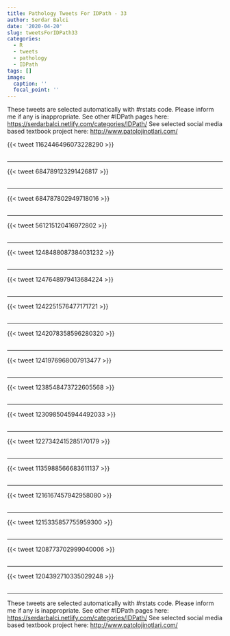 ```yaml
---
title: Pathology Tweets For IDPath - 33
author: Serdar Balci
date: '2020-04-20'
slug: tweetsForIDPath33
categories:
  - R
  - tweets
  - pathology
  - IDPath
tags: []
image:
  caption: ''
  focal_point: ''
---
```



These tweets are selected automatically with #rstats code. Please inform me if any is inappropriate.
See other #IDPath pages here: https://serdarbalci.netlify.com/categories/IDPath/ 
See selected social media based textbook project here: http://www.patolojinotlari.com/

{{< tweet 1162446496073228290 >}}
<br>
<br>
<hr>
{{< tweet 684789123291426817 >}}
<br>
<br>
<hr>
{{< tweet 684787802949718016 >}}
<br>
<br>
<hr>
{{< tweet 561215120416972802 >}}
<br>
<br>
<hr>
{{< tweet 1248488087384031232 >}}
<br>
<br>
<hr>
{{< tweet 1247648979413684224 >}}
<br>
<br>
<hr>
{{< tweet 1242251576477171721 >}}
<br>
<br>
<hr>
{{< tweet 1242078358596280320 >}}
<br>
<br>
<hr>
{{< tweet 1241976968007913477 >}}
<br>
<br>
<hr>
{{< tweet 1238548473722605568 >}}
<br>
<br>
<hr>
{{< tweet 1230985045944492033 >}}
<br>
<br>
<hr>
{{< tweet 1227342415285170179 >}}
<br>
<br>
<hr>
{{< tweet 1135988566683611137 >}}
<br>
<br>
<hr>
{{< tweet 1216167457942958080 >}}
<br>
<br>
<hr>
{{< tweet 1215335857755959300 >}}
<br>
<br>
<hr>
{{< tweet 1208773702999040006 >}}
<br>
<br>
<hr>
{{< tweet 1204392710335029248 >}}
<br>
<br>
<hr>


These tweets are selected automatically with #rstats code. Please inform me if any is inappropriate.
See other #IDPath pages here: https://serdarbalci.netlify.com/categories/IDPath/ 
See selected social media based textbook project here: http://www.patolojinotlari.com/
